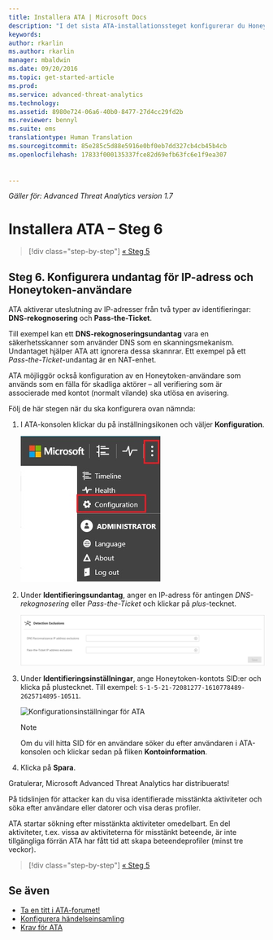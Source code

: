 ```yaml
---
title: Installera ATA | Microsoft Docs
description: "I det sista ATA-installationssteget konfigurerar du Honeytoken-användaren."
keywords: 
author: rkarlin
ms.author: rkarlin
manager: mbaldwin
ms.date: 09/20/2016
ms.topic: get-started-article
ms.prod: 
ms.service: advanced-threat-analytics
ms.technology: 
ms.assetid: 8980e724-06a6-40b0-8477-27d4cc29fd2b
ms.reviewer: bennyl
ms.suite: ems
translationtype: Human Translation
ms.sourcegitcommit: 85e285c5d88e5916e0bf0eb7dd327cb4cb45b4cb
ms.openlocfilehash: 17833f000135337fce82d69efb63fc6e1f9ea307


---
```


*Gäller för: Advanced Threat Analytics version 1.7*



# <a name="install-ata---step-6"></a>Installera ATA – Steg 6

>[!div class="step-by-step"]
[« Steg 5](install-ata-step5.md)

## <a name="step-6-configure--ip-address-exclusions-and-honeytoken-user"></a>Steg 6. Konfigurera undantag för IP-adress och Honeytoken-användare
ATA aktiverar uteslutning av IP-adresser från två typer av identifieringar: **DNS-rekognosering** och **Pass-the-Ticket**. 

Till exempel kan ett **DNS-rekognoseringsundantag** vara en säkerhetsskanner som använder DNS som en skanningsmekanism. Undantaget hjälper ATA att ignorera dessa skannrar. Ett exempel på ett *Pass-the-Ticket*-undantag är en NAT-enhet.    

ATA möjliggör också konfiguration av en Honeytoken-användare som används som en fälla för skadliga aktörer – all verifiering som är associerade med kontot (normalt vilande) ska utlösa en avisering.

Följ de här stegen när du ska konfigurera ovan nämnda:

1.  I ATA-konsolen klickar du på inställningsikonen och väljer **Konfiguration**.

    ![Konfigurationsinställningar för ATA](media/ATA-config-icon.JPG)

2.  Under **Identifieringsundantag**, anger en IP-adress för antingen *DNS-rekognosering* eller *Pass-the-Ticket* och klickar på *plus*-tecknet.

    ![Spara ändringar](media/ATA-exclusions.png)

3.  Under **Identifieringsinställningar**, ange Honeytoken-kontots SID:er och klicka på plustecknet. Till exempel: `S-1-5-21-72081277-1610778489-2625714895-10511`.

    ![Konfigurationsinställningar för ATA](media/ATA-honeytoken.png)

    > [!NOTE]
    > Om du vill hitta SID för en användare söker du efter användaren i ATA-konsolen och klickar sedan på fliken **Kontoinformation**. 

4.  Klicka på **Spara**.


Gratulerar, Microsoft Advanced Threat Analytics har distribuerats!

På tidslinjen för attacker kan du visa identifierade misstänkta aktiviteter och söka efter användare eller datorer och visa deras profiler.

ATA startar sökning efter misstänkta aktiviteter omedelbart. En del aktiviteter, t.ex. vissa av aktiviteterna för misstänkt beteende, är inte tillgängliga förrän ATA har fått tid att skapa beteendeprofiler (minst tre veckor).


>[!div class="step-by-step"]
[« Steg 5](install-ata-step5.md)


## <a name="see-also"></a>Se även

- [Ta en titt i ATA-forumet!](https://social.technet.microsoft.com/Forums/security/home?forum=mata)
- [Konfigurera händelseinsamling](configure-event-collection.md)
- [Krav för ATA](/advanced-threat-analytics/plan-design/ata-prerequisites)




<!--HONumber=Jan17_HO1-->


